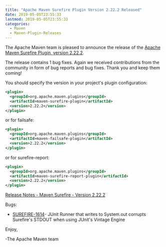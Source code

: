 ```yaml
---
title: "Apache Maven Surefire Plugin Version 2.22.2 Released"
date: 2019-05-05T23:55:33
lastmod: 2019-05-05T23:55:33
categories:
  - Maven
  - Maven-Plugin-Releases
---
```

The Apache Maven team is pleased to announce the release of the 
[Apache Maven Surefire Plugin, version 2.22.2](https://maven.apache.org/plugins/maven-surefire-plugin/).


The release contains 1 bug fixes.
Again we received contributions from the community in form of bug reports
and bug fixes.
Thank you and keep them coming!

You should specify the version in your project's plugin configuration:

```xml
<plugin>
  <groupId>org.apache.maven.plugins</groupId>
  <artifactId>maven-surefire-plugin</artifactId>
  <version>2.22.2</version>
</plugin>
```

or for failsafe:

```xml
<plugin>
  <groupId>org.apache.maven.plugins</groupId>
  <artifactId>maven-failsafe-plugin</artifactId>
  <version>2.22.2</version>
</plugin>
```

or for surefire-report:

```xml
<plugin>
  <groupId>org.apache.maven.plugins</groupId>
  <artifactId>maven-surefire-report-plugin</artifactId>
  <version>2.22.2</version>
</plugin>
```

<!-- more -->

[Release Notes - Maven Surefire - Version 2.22.2](https://issues.apache.org/jira/secure/ReleaseNote.jspa?projectId=12317927&version=12343425)

Bugs:

 * [SUREFIRE-1614](https://issues.apache.org/jira/browse/SUREFIRE-1614)- JUnit Runner that writes to System.out corrupts Surefire's STDOUT when using JUnit's Vintage Engine

Enjoy,

-The Apache Maven team

